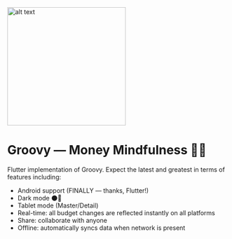<img src="https://media.giphy.com/media/Cwu8WgR1uHtwA/giphy.gif" alt="alt text" width="270">

# Groovy — Money Mindfulness ✌🏽


Flutter implementation of Groovy. Expect the latest and greatest in terms of features including:

* Android support (FINALLY — thanks, Flutter!)
* Dark mode 🌑🌙
* Tablet mode (Master/Detail)
* Real-time: all budget changes are reflected instantly on all platforms
* Share: collaborate with anyone
* Offline: automatically syncs data when network is present